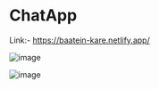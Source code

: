 # ChatApp
Link:- https://baatein-kare.netlify.app/

![image](https://github.com/RohitJoshi10/ChatApp/assets/91174487/18bd3960-faca-4aff-a4ac-b829cd80fa3c)

![image](https://github.com/RohitJoshi10/ChatApp/assets/91174487/69744a6f-a0c2-466a-ac18-04a9961557ed)
